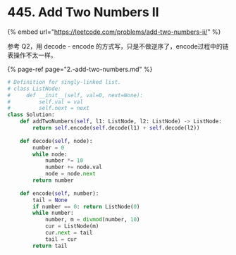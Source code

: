 # 445. Add Two Numbers II

{% embed url="https://leetcode.com/problems/add-two-numbers-ii/" %}

参考 Q2，用 decode - encode 的方式写，只是不做逆序了，encode过程中的链表操作不太一样。

{% page-ref page="2.-add-two-numbers.md" %}

```python
# Definition for singly-linked list.
# class ListNode:
#     def __init__(self, val=0, next=None):
#         self.val = val
#         self.next = next
class Solution:
    def addTwoNumbers(self, l1: ListNode, l2: ListNode) -> ListNode:
        return self.encode(self.decode(l1) + self.decode(l2))
    
    def decode(self, node):
        number = 0
        while node:
            number *= 10
            number += node.val
            node = node.next
        return number
            
    def encode(self, number):
        tail = None
        if number == 0: return ListNode(0)
        while number:
            number, m = divmod(number, 10)
            cur = ListNode(m)
            cur.next = tail
            tail = cur
        return tail
```

